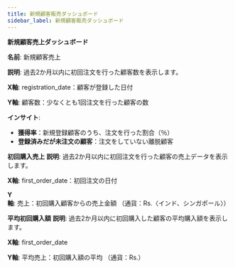 ```yaml
---
title: 新規顧客販売ダッシュボード
sidebar_label: 新規顧客販売ダッシュボード
---
```

**新規顧客売上ダッシュボード**

 **名前**: 新規顧客売上

 **説明**: 過去2か月以内に初回注文を行った顧客数を表示します。

 **X軸**:
 registration_date：顧客が登録した日付

**Y軸**:
 顧客数：少なくとも1回注文を行った顧客の数

**インサイト**:

* **獲得率**：新規登録顧客のうち、注文を行った割合（％）
* **登録済みだが未注文の顧客**：注文をしていない離脱顧客

**初回購入売上**
 **説明**: 過去2か月以内に初回注文を行った顧客の売上データを表示します。

 **X軸**:
 first_order_date：初回注文の日付

**Y軸**:
 売上：初回購入顧客からの売上金額
 （通貨：Rs.〈インド、シンガポール〉）

 **平均初回購入額**
 **説明**: 過去2か月以内に初回購入した顧客の平均購入額を表示します。

**X軸**:
 first_order_date

 **Y軸**:
 平均売上：初回購入額の平均
 （通貨：Rs.）
